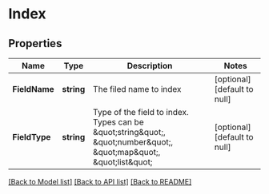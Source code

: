 # Index

## Properties
Name | Type | Description | Notes
------------ | ------------- | ------------- | -------------
**FieldName** | **string** | The filed name to index | [optional] [default to null]
**FieldType** | **string** | Type of the field to index. Types can be \&quot;string\&quot;, \&quot;number\&quot;, \&quot;map\&quot;, \&quot;list\&quot; | [optional] [default to null]

[[Back to Model list]](../README.md#documentation-for-models) [[Back to API list]](../README.md#documentation-for-api-endpoints) [[Back to README]](../README.md)

